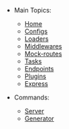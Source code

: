 <!-- version-warning -->
<!-- /version-warning -->

- Main Topics:
    - [Home](README.md)
    - [Configs](configs.md)
    - [Loaders](loaders.md)
    - [Middlewares](middlewares.md)
    - [Mock-routes](mock-routes.md)
    - [Tasks](tasks.md)
    - [Endpoints](endpoints.md)
    - [Plugins](plugins.md)
    - [Express](express.md)

- Commands:
    - [Server](server.md)
    - [Generator](generator.md)

<!-- version-check:0.15.0 -->
